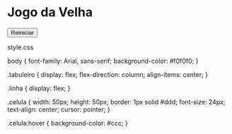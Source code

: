 <!DOCTYPE html>
<html lang="pt-BR">
<head>
 <meta charset="UTF-8">
 <meta name="viewport" content="width=device-width, initial-scale=1.0">
 <title>Jogo da Velha</title>
 <link rel="stylesheet" href="style.css">
</head>
<body>
 <h1>Jogo da Velha</h1>
 <div class="tabuleiro">
 <div class="linha">
 <div class="celula" onclick="jogar(0)"></div>
 <div class="celula" onclick="jogar(1)"></div>
 <div class="celula" onclick="jogar(2)"></div>
 </div>
 <div class="linha">
 <div class="celula" onclick="jogar(3)"></div>
 <div class="celula" onclick="jogar(4)"></div>
 <div class="celula" onclick="jogar(5)"></div>
 </div>
 <div class="linha">
 <div class="celula" onclick="jogar(6)"></div>
 <div class="celula" onclick="jogar(7)"></div>
 <div class="celula" onclick="jogar(8)"></div>
 </div>
 </div>
 <button onclick="reiniciar()">Reiniciar</button>
 <script src="script.js"></script>
</body>
</html>


style.css


body {
 font-family: Arial, sans-serif;
 background-color: #f0f0f0;
}

.tabuleiro {
 display: flex;
 flex-direction: column;
 align-items: center;
}

.linha {
 display: flex;
}

.celula {
 width: 50px;
 height: 50px;
 border: 1px solid #ddd;
 font-size: 24px;
 text-align: center;
 cursor: pointer;
}

.celula:hover {
 background-color: #ccc;
}
  

